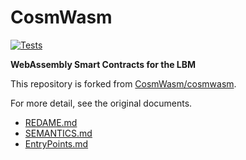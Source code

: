 # CosmWasm

[![Tests](https://github.com/Finschia/cosmwasm/actions/workflows/tests.yml/badge.svg)](https://github.com/Finschia/cosmwasm/actions/workflows/tests.yml)

**WebAssembly Smart Contracts for the LBM**

This repository is forked from [CosmWasm/cosmwasm](https://github.com/CosmWasm/cosmwasm).

For more detail, see the original documents.

- [REDAME.md](https://github.com/CosmWasm/cosmwasm/blob/main/README.md)
- [SEMANTICS.md](https://github.com/CosmWasm/cosmwas/blob/main/SEMANTICS.md)
- [EntryPoints.md](https://github.com/CosmWasm/cosmwasm/blob/main/EntryPoints.md)
